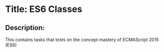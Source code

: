 # Title: ES6 Classes
## Description:
This contains tasks that tests on the concept mastery of ECMAScript 2015 (ES6)